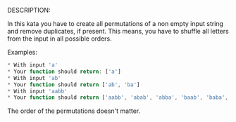DESCRIPTION:

In this kata you have to create all permutations of a non empty input string and remove duplicates, if present. This means, you have to shuffle all letters from the input in all possible orders.

Examples:

```javascript
* With input 'a'
* Your function should return: ['a']
* With input 'ab'
* Your function should return ['ab', 'ba']
* With input 'aabb'
* Your function should return ['aabb', 'abab', 'abba', 'baab', 'baba', 'bbaa']

```
The order of the permutations doesn't matter.
